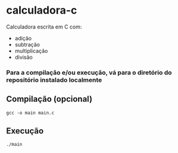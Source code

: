 # calculadora-c

Calculadora escrita em C com:

- adição
- subtração
- multiplicação
- divisão

### Para a compilação e/ou execução, vá para o diretório do repositório instalado localmente

## Compilação (opcional)

`gcc -o main main.c`

## Execução

`./main`
